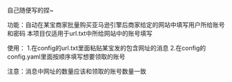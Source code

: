自己随便写的捏~

功能：自动在某宝商家批量购买亚马逊引擎后商家给定的网站中填写用户所给账号和密码
      本项目仅适用于url.txt中所给网站中的账号填写

使用：
    1.在config的url.txt里面粘贴某宝发的包含网址的消息
    2.在config的config.yaml里面按顺序填写想要领取的账号

注意：消息中网址的数量应该和领取的账号数量一致

